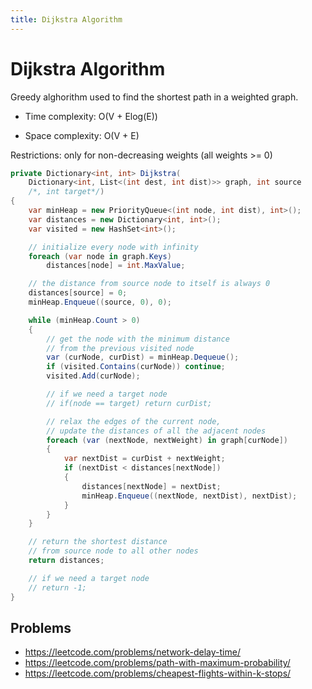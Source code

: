 ```yaml
---
title: Dijkstra Algorithm
---
```

# Dijkstra Algorithm

Greedy alghorithm used to find the shortest path in a weighted graph.

- Time complexity: O(V + Elog(E))

- Space complexity: O(V + E)

Restrictions: only for non-decreasing weights (all weights >= 0)


```cs
private Dictionary<int, int> Dijkstra(
    Dictionary<int, List<(int dest, int dist)>> graph, int source
    /*, int target*/)
{
    var minHeap = new PriorityQueue<(int node, int dist), int>();
    var distances = new Dictionary<int, int>();
    var visited = new HashSet<int>();

    // initialize every node with infinity
    foreach (var node in graph.Keys)
        distances[node] = int.MaxValue;

    // the distance from source node to itself is always 0
    distances[source] = 0;
    minHeap.Enqueue((source, 0), 0);

    while (minHeap.Count > 0)
    {
        // get the node with the minimum distance
        // from the previous visited node
        var (curNode, curDist) = minHeap.Dequeue();
        if (visited.Contains(curNode)) continue;
        visited.Add(curNode);

        // if we need a target node
        // if(node == target) return curDist;

        // relax the edges of the current node,
        // update the distances of all the adjacent nodes
        foreach (var (nextNode, nextWeight) in graph[curNode])
        {
            var nextDist = curDist + nextWeight;
            if (nextDist < distances[nextNode])
            {
                distances[nextNode] = nextDist;
                minHeap.Enqueue((nextNode, nextDist), nextDist);
            }
        }
    }

    // return the shortest distance
    // from source node to all other nodes
    return distances;

    // if we need a target node
    // return -1;
}
```



## Problems 

- https://leetcode.com/problems/network-delay-time/
- https://leetcode.com/problems/path-with-maximum-probability/
- https://leetcode.com/problems/cheapest-flights-within-k-stops/
